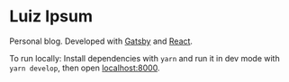 # Luiz Ipsum

Personal blog. Developed with [Gatsby](https://www.gatsbyjs.org) and [React](https://reactjs.org).

To run locally: Install dependencies with `yarn` and run it in dev mode with `yarn develop`, then open [localhost:8000](https://localhost:8000).
